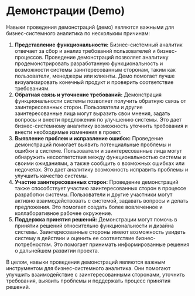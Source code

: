 # Демонстрации (Demo)

Навыки проведения демонстраций (демо) являются важными для бизнес-системного аналитика по нескольким причинам:

1. **Представление функциональности:** Бизнес-системный аналитик отвечает за сбор и анализ требований пользователей и бизнес-процессов. Проведение демонстраций позволяет аналитику продемонстрировать разработанную функциональность и возможности системы заинтересованным сторонам, таким как пользователи, менеджеры или клиенты. Демо помогает лучше визуализировать конечный продукт и проверить соответствие требованиям.
2. **Обратная связь и уточнение требований:** Демонстрация функциональности системы позволяет получить обратную связь от заинтересованных сторон. Пользователи и другие заинтересованные лица могут выразить свои мнения, задать вопросы и внести предложения по улучшению системы. Это дает бизнес-системному аналитику возможность уточнить требования и внести необходимые изменения в проект.
3. **Выявление проблем и исправление ошибок:** Проведение демонстраций помогает выявить потенциальные проблемы и ошибки в системе. Пользователи и заинтересованные лица могут обнаружить несоответствия между функциональностью системы и своими ожиданиями, а также сообщить о возможных ошибках или недочетах. Это дает аналитику возможность исправить проблемы и улучшить качество системы.
4. **Участие заинтересованных сторон:** Проведение демонстраций также способствует участию заинтересованных сторон в процессе разработки системы. Пользователи и другие участники могут активно взаимодействовать с системой, задавать вопросы и делать предложения. Это помогает создать более вовлеченное и коллаборативное рабочее окружение.
5. **Поддержка принятия решений:** Демонстрации могут помочь в принятии решений относительно функциональности и дизайна системы. Заинтересованные стороны имеют возможность увидеть систему в действии и оценить ее соответствие бизнес-потребностям. Это помогает принимать информированные решения о дальнейшем развитии проекта.

В целом, навыки проведения демонстраций являются важным инструментом для бизнес-системного аналитика. Они помогают улучшить взаимодействие с заинтересованными сторонами, уточнить требования, выявить проблемы и поддержать процесс принятия решений.
